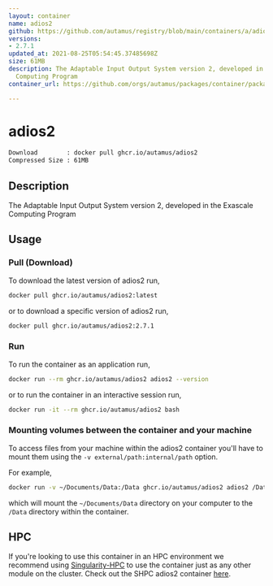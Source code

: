 ```yaml
---
layout: container
name: adios2
github: https://github.com/autamus/registry/blob/main/containers/a/adios2/spack.yaml
versions:
- 2.7.1
updated_at: 2021-08-25T05:54:45.37485698Z
size: 61MB
description: The Adaptable Input Output System version 2, developed in the Exascale
  Computing Program
container_url: https://github.com/orgs/autamus/packages/container/package/adios2

---
```

# adios2
```bash 
Download        : docker pull ghcr.io/autamus/adios2
Compressed Size : 61MB
```

## Description
The Adaptable Input Output System version 2, developed in the Exascale Computing Program

## Usage
### Pull (Download)
To download the latest version of adios2 run,

```bash
docker pull ghcr.io/autamus/adios2:latest
```

or to download a specific version of adios2 run,

```bash
docker pull ghcr.io/autamus/adios2:2.7.1
```
### Run
To run the container as an application run,
```bash
docker run --rm ghcr.io/autamus/adios2 adios2 --version
```

or to run the container in an interactive session run,
```bash
docker run -it --rm ghcr.io/autamus/adios2 bash
```

### Mounting volumes between the container and your machine
To access files from your machine within the adios2 container you'll have to mount them using the `-v external/path:internal/path` option.

For example,
```bash
docker run -v ~/Documents/Data:/Data ghcr.io/autamus/adios2 adios2 /Data/myData.csv
```
which will mount the `~/Documents/Data` directory on your computer to the `/Data` directory within the container.

## HPC
If you're looking to use this container in an HPC environment we recommend using [Singularity-HPC](https://singularity-hpc.readthedocs.io) to use the container just as any other module on the cluster. Check out the SHPC adios2 container [here](https://singularityhub.github.io/singularity-hpc/r/ghcr.io-autamus-adios2/).